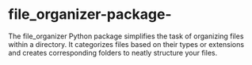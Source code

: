 # file_organizer-package-
The file_organizer Python package simplifies the task of organizing files within a directory. It categorizes files based on their types or extensions and creates corresponding folders to neatly structure your files. 
